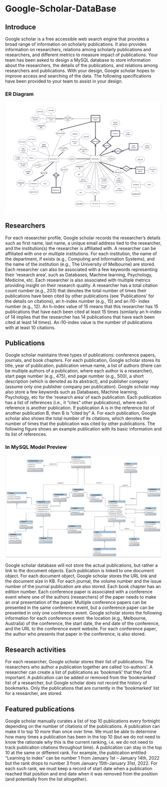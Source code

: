 # Google-Scholar-DataBase

## Introduce
Google scholar is a free accessible web search engine that provides a broad range of information on scholarly
publications. It also provides information on researchers, relations among scholarly publications and researchers,
and different metrics to measure impact of publications.
Your team has been asked to design a MySQL database to store information about the researchers, the details of
the publications, and relations among researchers and publications. With your design, Google scholar hopes to
improve access and searching of the data. The following specifications have been provided to your team to assist
in your design.

### ER Diagram
<p align="center">
  <img src="MarkdownResource\ERD.png", width = 500>
</p>


## Researchers
For each researcher profile, Google scholar records the researcher’s details such as first name, last name, a unique
email address tied to the researcher, and the institution(s) the researcher is affiliated with. A researcher can be
affiliated with one or multiple institutions. For each institution, the name of the department, if exists (e.g.,
Computing and Information Systems), and the name of the institution (e.g., The University of Melbourne) are stored.
Each researcher can also be associated with a few keywords representing their ‘research area’, such as Databases,
Machine learning, Psychology, Medicine, etc.
Each researcher is also associated with multiple metrics providing insight on their research quality. A researcher
has a total citation count number (e.g., 203) that denotes the total number of times their publications have been
cited by other publications (see ‘Publications’ for the details on citations), an h-index number (e.g., 15) and an i10-
index number (e.g., 12). An h-index value of 15 means that this researcher has 15 publications that have each been
cited at least 15 times (similarly an h-index of 14 implies that the researcher has 14 publications that have each
been cited at least 14 times). An i10-index value is the number of publications with at least 10 citations.

## Publications
Google scholar maintains three types of publications: conference papers, journals, and book chapters. For each
publication, Google scholar stores its title, year of publication, publication venue name, a list of authors (there can
be multiple authors of a publication, where each author is a researcher), start page number (e.g., 475), end page
number (e.g., 500), a short description (which is denoted as its abstract), and publisher company (assume only one
publisher company per publication). Google scholar may also store a few keywords such as Databases, Machine
learning, Psychology, etc for the ‘research area’ of each publication. Each publication has a list of references (i.e.,
it “cites” other publications), where each reference is another publication. If publication A is in the reference list of
another publication B, then B is “cited by” A. For each publication, Google scholar also shows the total number of
its citations, which denotes the number of times that the publication was cited by other publications. The following
figure shows an example publication with its basic information and its list of references.


### In MySQL Model Preview
<p align="center">
  <img src="MarkdownResource\ERD2.png", width = 500>
</p>

Google scholar database will not store the actual publications, but rather a link to the document objects. Each
publication is linked to one document object. For each document object, Google scholar stores the URL link and
the document size in KB.
For each journal, the volume number and the issue number of the journal publication are also stored. Each book
chapter has an edition number. Each conference paper is associated with a conference event where one of the
authors (researchers) of the paper needs to make an oral presentation of the paper. Multiple conference papers
can be presented in the same conference event, but a conference paper can be presented in only one conference
event. Google scholar stores the following information for each conference event: the location (e.g., Melbourne,
Australia) of the conference, the start date, the end date of the conference, and the URL to the conference event
website. For each conference paper, the author who presents that paper in the conference, is also stored.

## Research activities
For each researcher, Google scholar stores their list of publications. The researchers who author a publication
together are called ‘co-authors’. A researcher can create a list of publications as ‘bookmark’ that they find
important. A publication can be added or removed from the ‘bookmarked’ list of a researcher, but Google scholar
does not record the history of bookmarks. Only the publications that are currently in the ‘bookmarked’ list for a
researcher, are stored.

## Featured publications
Google scholar manually curates a list of top 10 publications every fortnight depending on the number of citations
of the publications. A publication can make it to top 10 more than once over time. We must be able to determine
how many times a publication has been in the top 10 (but we do not need to know the rationale why this is the
current ranking, i.e. we do not need to track publication citations throughout time). A publication can stay in the
top 10 at the same or different rank. For example, the publication entitled “Learning to index” can be number 1
from January 1st – January 14th, 2022 but the rank drops to number 3 from January 15th-January 31st, 2022. For
each such rank, we must keep a record of start date when a publication reached that position and end date when
it was removed from the position (and potentially from the list altogether).
